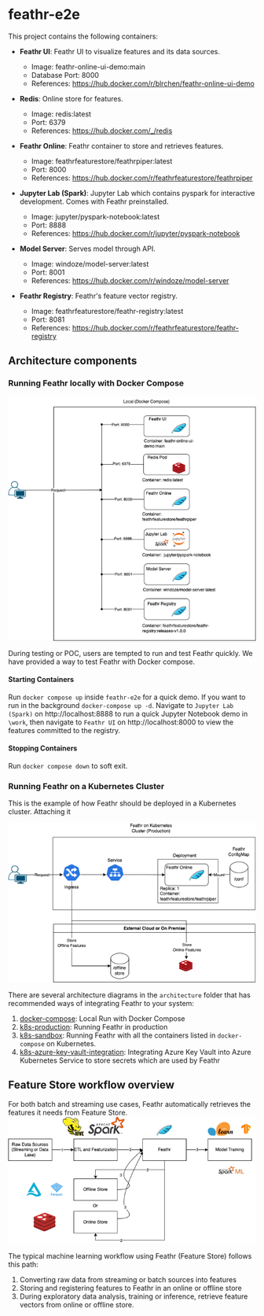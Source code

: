 # feathr-e2e

This project contains the following containers:

* **Feathr UI**: Feathr UI to visualize features and its data sources.
    * Image: feathr-online-ui-demo:main
    * Database Port: 8000
    * References: https://hub.docker.com/r/blrchen/feathr-online-ui-demo

* **Redis**: Online store for features.
    * Image: redis:latest
    * Port: 6379
    * References: https://hub.docker.com/_/redis

* **Feathr Online**: Feathr container to store and retrieves features.
    * Image: feathrfeaturestore/feathrpiper:latest
    * Port: 8000
    * References: https://hub.docker.com/r/feathrfeaturestore/feathrpiper

* **Jupyter Lab (Spark)**: Jupyter Lab which contains pyspark for interactive development. Comes with Feathr preinstalled.
    * Image: jupyter/pyspark-notebook:latest
    * Port: 8888
    * References: https://hub.docker.com/r/jupyter/pyspark-notebook

* **Model Server**: Serves model through API.
  * Image: windoze/model-server:latest
  * Port: 8001
  * References: https://hub.docker.com/r/windoze/model-server

* **Feathr Registry**: Feathr's feature vector registry.
  * Image: feathrfeaturestore/feathr-registry:latest
  * Port: 8081
  * References: https://hub.docker.com/r/feathrfeaturestore/feathr-registry

## Architecture components

### Running Feathr locally with Docker Compose

![Local](./architecture/docker-compose/docker-compose.drawio.png)

During testing or POC, users are tempted to run and test Feathr quickly. We have provided a way to test Feathr with Docker compose. 

#### Starting Containers

Run `docker compose up` inside `feathr-e2e` for a quick demo. If you want to run in the background `docker-compose up -d`.
Navigate to `Jupyter Lab (Spark)` on http://localhost:8888 to run a quick Jupyter Notebook demo in `\work`, then navigate to `Feathr UI` on http://localhost:8000 to view the features committed to the registry. 

#### Stopping Containers

Run `docker compose down` to soft exit.

### Running Feathr on a Kubernetes Cluster

This is the example of how Feathr should be deployed in a Kubernetes cluster. Attaching it

![Cloud](./architecture/k8s-production/k8s-production.drawio.png)

There are several architecture diagrams in the `architecture` folder that has recommended ways of integrating Feathr to your system:
1. [docker-compose](./architecture/docker-compose/docker-compose.drawio.png): Local Run with Docker Compose
1. [k8s-production](./architecture/k8s-production/k8s-production.drawio.png): Running Feathr in production
1. [k8s-sandbox](./architecture/k8s-sandbox/k8s-sandbox.drawio.png): Running Feathr with all the containers listed in `docker-compose` on Kubernetes.
1. [k8s-azure-key-vault-integration](./architecture/k8s-azure-key-vault-integration/k8s-azure-key-vault-integration.drawio.png): Integrating Azure Key Vault into Azure Kubernetes Service to store secrets which are used by Feathr

## Feature Store workflow overview

For both batch and streaming use cases, Feathr automatically retrieves the features it needs from Feature Store.
![etl](./etl/etl.drawio.png)

The typical machine learning workflow using Feathr (Feature Store) follows this path:

1. Converting raw data from streaming or batch sources into features
2. Storing and registering features to Feathr in an online or offline store
3. During exploratory data analysis, training or inference, retrieve feature vectors from online or offline store.